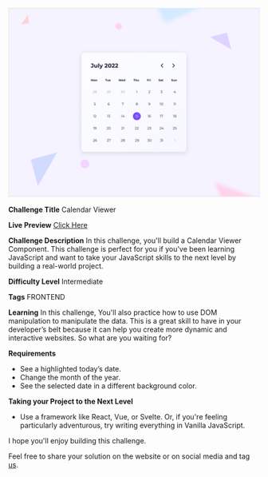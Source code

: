 ![Calendar Viewer Component](./design/desktop-cover.png)

**Challenge Title**
Calendar Viewer

**Live Preview** [Click Here](https://sahilatahar.github.io/Front-End-Challenges/calendar-viewer)

**Challenge Description**
In this challenge, you'll build a Calendar Viewer Component. This challenge is perfect for you if you've been learning JavaScript and want to take your JavaScript skills to the next level by building a real-world project.

**Difficulty Level**
Intermediate

**Tags**
FRONTEND

**Learning**
In this challenge, You'll also practice how to use DOM manipulation to manipulate the data. This is a great skill to have in your developer’s belt because it can help you create more dynamic and interactive websites. So what are you waiting for?

**Requirements**

- See a highlighted today’s date.
- Change the month of the year.
- See the selected date in a different background color.

**Taking your Project to the Next Level**

- Use a framework like React, Vue, or Svelte. Or, if you're feeling particularly adventurous, try writing everything in Vanilla JavaScript.

I hope you'll enjoy building this challenge.

Feel free to share your solution on the website or on social media and tag [us](https://twitter.com/codingspace30).
